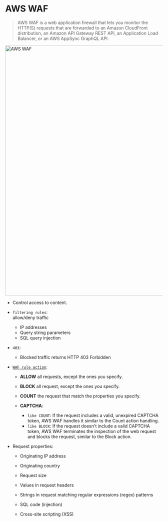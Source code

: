 # AWS WAF
> AWS WAF is a web application firewall that lets you monitor the HTTP(S) requests that are forwarded to an Amazon CloudFront distribution, an Amazon API Gateway REST API, an Application Load Balancer, or an AWS AppSync GraphQL API.

<img width="800" alt="AWS WAF" src="https://user-images.githubusercontent.com/48475824/146520713-a028526f-15e6-4015-ab6f-903949994523.png">

- Control access to content.

- `filtering rules`:  
  allow/deny traffic
  - IP addresses
  - Query string parameters
  - SQL query injection

- `403`:
  - Blocked traffic returns HTTP 403 Forbidden

- [`WAF rule action`][waf rule]:
  - **ALLOW** all requests, except the ones you specify.

  - **BLOCK** all request, except the ones you specify.
  - **COUNT** the request that match the properties you specify.
  - **CAPTCHA**:  
    - `like COUNT`: If the request includes a valid, unexpired CAPTCHA token, AWS WAF handles it similar to the Count action handling.
    - `like BLOCK`: If the request doesn't include a valid CAPTCHA token, AWS WAF terminates the inspection of the web request and blocks the request, similar to the Block action.

- Request properties:

  - Originating IP address

  - Originating country
  - Request size
  - Values in request headers
  - Strings in request matching regular expressions (regex) patterns
  - SQL code (injection)
  - Cross-site scripting (XSS)

<!-- Labeling -->
[waf rule]: https://docs.aws.amazon.com/waf/latest/developerguide/waf-rule-action.html
